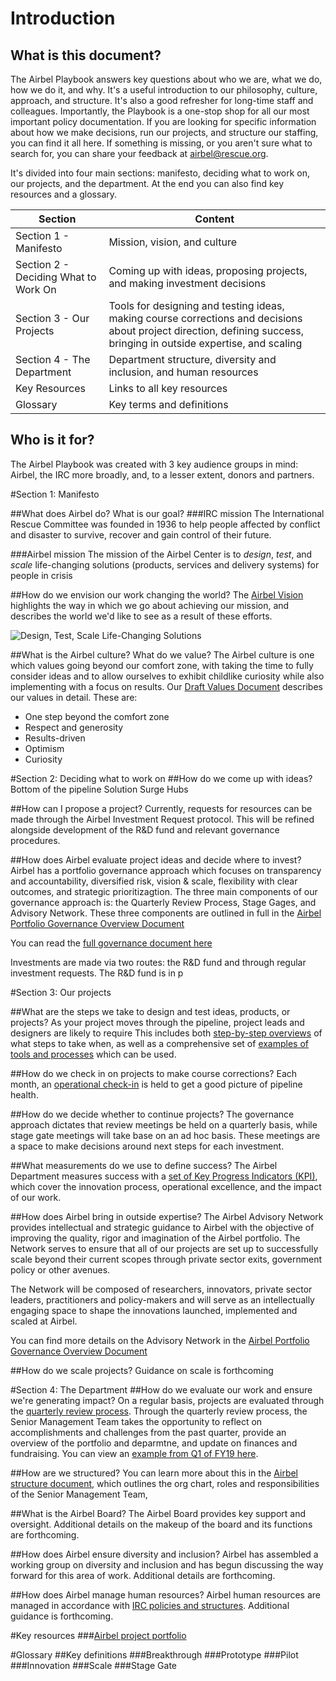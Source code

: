 # Introduction

## What is this document?
The Airbel Playbook answers key questions about who we are, what we do, how we do it, and why. It's a useful introduction to our philosophy, culture, approach, and structure. It's also a good refresher for long-time staff and colleagues. Importantly, the Playbook is a one-stop shop for all our most important policy documentation. If you are looking for specific information about how we make decisions, run our projects, and structure our staffing, you can find it all here. If something is missing, or you aren't sure what to search for, you can share your feedback at airbel@rescue.org.

It's divided into four main sections: manifesto, deciding what to work on, our projects, and the department. At the end you can also find key resources and a glossary.

|Section                              |Content                      |
|-------------------------------------|-----------------------------|
|Section 1 - Manifesto                |Mission, vision, and culture |
|Section 2 - Deciding What to Work On |Coming up with ideas, proposing projects, and making investment decisions |
|Section 3 - Our Projects             |Tools for designing and testing ideas, making course corrections and decisions about project direction, defining success, bringing in outside expertise, and scaling|
|Section 4 - The Department           |Department structure, diversity and inclusion, and human resources    |
|Key Resources                        |Links to all key resources   |
|Glossary                             |Key terms and definitions    |

## Who is it for?
The Airbel Playbook was created with 3 key audience groups in mind: Airbel, the IRC more broadly, and, to a lesser extent, donors and partners.

#Section 1: Manifesto

##What does Airbel do? What is our goal?
###IRC mission
The International Rescue Committee was founded in 1936 to help people affected by conflict and disaster to survive, recover and gain control of their future. 

###Airbel mission
The mission of the Airbel Center is to *design*, *test*, and *scale* life-changing solutions (products, services and delivery systems) for people in crisis

##How do we envision our work changing the world?
The [Airbel Vision](https://docs.google.com/document/d/1d7xDSNa0Upd4POtqe0jbm8YoGVsSvbzi8BE2QaSve44/edit?usp=sharing) highlights the way in which we go about achieving our mission, and describes the world we'd like to see as a result of these efforts.

![Design, Test, Scale Life-Changing Solutions](https://github.com/theirc/airbel/blob/master/Vision%20graphic.png)

##What is the Airbel culture? What do we value?
The Airbel culture is one which values going beyond our comfort zone, with taking the time to fully consider ideas and to allow ourselves to exhibit childlike curiosity while also implementing with a focus on results. Our [Draft Values Document](https://docs.google.com/document/d/1PWWglC37-lbuCS0BQARFECUotCHCDt8gtY7XSILIPQk/edit?usp=sharing) describes our values in detail. These are:
- One step beyond the comfort zone
- Respect and generosity
- Results-driven
- Optimism
- Curiosity

#Section 2: Deciding what to work on
##How do we come up with ideas?
Bottom of the pipeline
Solution Surge
Hubs

##How can I propose a project?
Currently, requests for resources can be made through the Airbel Investment Request protocol. This will be refined alongside development of the R&D fund and relevant governance procedures.

##How does Airbel evaluate project ideas and decide where to invest?
Airbel has a portfolio governance approach which focuses on transparency and accountability, diversified risk, vision & scale, flexibility with clear outcomes, and strategic prioritizagtion.
The three main components of our governance approach is: the Quarterly Review Process, Stage Gages, and Advisory Network. These three components are outlined in full in the [Airbel Portfolio Governance Overview Document](https://docs.google.com/document/d/1yFEU7u67W0CZdzrsoZXGnfT8qUjsfvzlFrFvjzFWKuQ/edit?usp=sharing)

You can read the [full governance document here](https://docs.google.com/document/d/1yFEU7u67W0CZdzrsoZXGnfT8qUjsfvzlFrFvjzFWKuQ/edit?usp=sharing)

Investments are made via two routes: the R&D fund and through regular investment requests. The R&D fund is in p

#Section 3: Our projects

##What are the steps we take to design and test ideas, products, or projects?
As your project moves through the pipeline, project leads and designers are likely to require 
This includes both [step-by-step overviews](https://docs.google.com/presentation/d/1rojab1AS6THP5oFZn_a56A7ljDX_-Fjxx5oBWFXezp4/edit?usp=sharing) of what steps to take when, as well as a comprehensive set of [examples of tools and processes](https://docs.google.com/presentation/d/1jxuNb-JvZzSWOccpVDrTH99jXuv5nMS9NkB5CB9EmX8/edit?usp=sharing) which can be used.

##How do we check in on projects to make course corrections?
Each month, an [operational check-in](https://docs.google.com/presentation/d/1mnzrU9iaOFl6uEqy82MQsOW-B989k-vmvYv1KE9xZTY/edit?usp=sharing) is held to get a good picture of pipeline health. 

##How do we decide whether to continue projects?
The governance approach dictates that review meetings be held on a quarterly basis, while stage gate meetings will take base on an ad hoc basis. These meetings are a space to make decisions around next steps for each investment.


##What measurements do we use to define success?
The Airbel Department measures success with a [set of Key Progress Indicators (KPI)](https://docs.google.com/spreadsheets/d/12vldapYqg0zU5vVI8fXzuohJJrLFgVQAGJfgadG7l1w/edit?usp=sharing), which cover the innovation process, operational excellence, and the impact of our work.

##How does Airbel bring in outside expertise?
The Airbel Advisory Network provides intellectual and strategic guidance to Airbel with the objective of improving the quality, rigor and imagination of the Airbel portfolio. The Network serves to ensure that all of our projects are set up to successfully scale beyond their current scopes through private sector exits, government policy or other avenues.

The Network will be composed of researchers, innovators, private sector leaders, practitioners and policy-makers and will serve as an intellectually engaging space to shape the innovations launched, implemented and scaled at Airbel.

You can find more details on the Advisory Network in the [Airbel Portfolio Governance Overview Document](https://docs.google.com/document/d/1yFEU7u67W0CZdzrsoZXGnfT8qUjsfvzlFrFvjzFWKuQ/edit?usp=sharing)

##How do we scale projects?
Guidance on scale is forthcoming

#Section 4: The Department
##How do we evaluate our work and ensure we're generating impact?
On a regular basis, projects are evaluated through the [quarterly review process](https://docs.google.com/document/d/1yFEU7u67W0CZdzrsoZXGnfT8qUjsfvzlFrFvjzFWKuQ/edit?usp=sharing). Through the quarterly review process, the Senior Management Team takes the opportunity to reflect on accomplishments and challenges from the past quarter, provide an overview of the portfolio and deparmtne, and update on finances and fundraising. You can view an [example from Q1 of FY19 here](https://docs.google.com/presentation/d/153CF4_Vs8bA6E3_ppcKfUIQ1mgn-WhEXuw3f1r9Y-rw/edit?usp=sharing).

##How are we structured?
You can learn more about this in the [Airbel structure document](https://docs.google.com/document/d/1rB6g8pesuEVyoeTMX6xFz-KlgJ2RT6gBb5D8NgbNwkw/edit?usp=sharing), which outlines the org chart, roles and responsibilities of the Senior Management Team, 

##What is the Airbel Board?
The Airbel Board provides key support and oversight. Additional details on the makeup of the board and its functions are forthcoming.

##How does Airbel ensure diversity and inclusion?
Airbel has assembled a working group on diversity and inclusion and has begun discussing the way forward for this area of work. Additional details are forthcoming.

##How does Airbel manage human resources?
Airbel human resources are managed in accordance with [IRC policies and structures](https://rescuenet.rescue.org/interact/Pages/Section/Default.aspx?Section=3112). Additional guidance is forthcoming.

#Key resources
###[Airbel project portfolio](https://airbel.rescue.org/)

#Glossary
##Key definitions
###Breakthrough
###Prototype
###Pilot
###Innovation
###Scale
###Stage Gate
